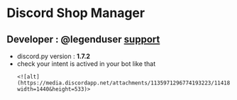 <h1>Discord Shop Manager </h1>
<h2>Developer : @legenduser <a href = "https://discord.gg/antitermbot" target = "_blank"> support </a></h2>

<ul>
    <li>discord.py version : <b>1.7.2</b></li>
    <li>check your intent is actived in your bot like that</li>
    
    <![alt](https://media.discordapp.net/attachments/1135971296774193223/1141833369999646873/image.png?width=1440&height=533)>

<ul>